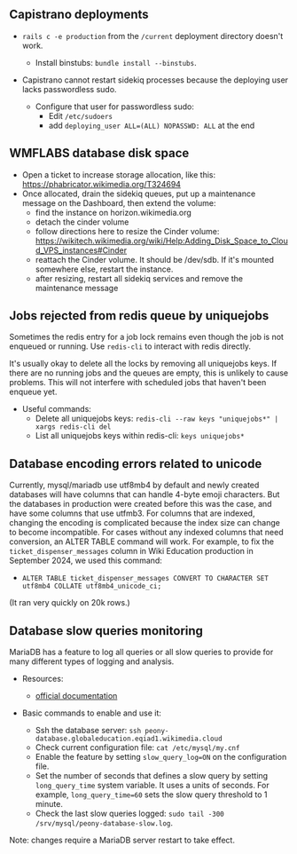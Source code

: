 ## Capistrano deployments

* `rails c -e production` from the `/current` deployment directory doesn't work.
  * Install binstubs: `bundle install --binstubs`.

* Capistrano cannot restart sidekiq processes because the deploying user lacks passwordless sudo.
  * Configure that user for passwordless sudo:
    * Edit `/etc/sudoers`
    * add `deploying_user ALL=(ALL) NOPASSWD: ALL` at the end


## WMFLABS database disk space

* Open a ticket to increase storage allocation, like this: https://phabricator.wikimedia.org/T324694
* Once allocated, drain the sidekiq queues, put up a maintenance message on the Dashboard, then extend the volume:
  * find the instance on horizon.wikimedia.org
  * detach the cinder volume
  * follow directions here to resize the Cinder volume: https://wikitech.wikimedia.org/wiki/Help:Adding_Disk_Space_to_Cloud_VPS_instances#Cinder
  * reattach the Cinder volume. It should be /dev/sdb. If it's mounted somewhere else, restart the instance.
  * after resizing, restart all sidekiq services and remove the maintenance message

## Jobs rejected from redis queue by uniquejobs

Sometimes the redis entry for a job lock remains even though the job is not enqueued or running. Use `redis-cli` to interact with redis directly.

It's usually okay to delete all the locks by removing all uniquejobs keys. If there are no running jobs and the queues are empty, this is unlikely to cause problems. This will not interfere with scheduled jobs that haven't been enqueue yet.

* Useful commands:
  * Delete all uniquejobs keys: `redis-cli --raw keys "uniquejobs*" | xargs redis-cli del`
  * List all uniquejobs keys within redis-cli: `keys uniquejobs*`

## Database encoding errors related to unicode

Currently, mysql/mariadb use utf8mb4 by default and newly created databases will have columns that can handle 4-byte emoji characters. But the databases in production were created before this was the case, and have some columns that use utfmb3. For columns that are indexed, changing the encoding is complicated because the index size can change to become incompatible. For cases without any indexed columns that need conversion, an ALTER TABLE command will work. For example, to fix the `ticket_dispenser_messages` column in Wiki Education production in September 2024, we used this command:

* `ALTER TABLE ticket_dispenser_messages CONVERT TO CHARACTER SET utf8mb4 COLLATE utf8mb4_unicode_ci;`

(It ran very quickly on 20k rows.)

## Database slow queries monitoring

MariaDB has a feature to log all queries or all slow queries to provide for many different types of logging and analysis.
* Resources:
  * [official documentation](https://mariadb.com/kb/en/slow-query-log-overview/)

* Basic commands to enable and use it:
  * Ssh the database server: `ssh peony-database.globaleducation.eqiad1.wikimedia.cloud`
  * Check current configuration file: `cat /etc/mysql/my.cnf`
  * Enable the feature by setting `slow_query_log=ON` on the configuration file.
  * Set the number of seconds that defines a slow query by setting `long_query_time` system variable. It uses a units of seconds. For example, `long_query_time=60` sets the slow query threshold to 1 minute.
  * Check the last slow queries logged: `sudo tail -300 /srv/mysql/peony-database-slow.log`.

Note: changes require a MariaDB server restart to take effect.
